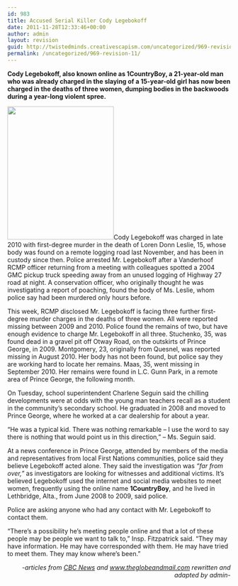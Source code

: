```yaml
---
id: 983
title: Accused Serial Killer Cody Legebokoff
date: 2011-11-28T12:33:46+00:00
author: admin
layout: revision
guid: http://twistedminds.creativescapism.com/uncategorized/969-revision-11/
permalink: /uncategorized/969-revision-11/
---
```

<p class="dropcap-first">
  <strong>Cody Legebokoff, also known online as 1CountryBoy, a 21-year-old man who was already charged in the slaying of a 15-year-old girl has now been charged in the deaths of three women, dumping bodies in the backwoods during a year-long violent spree.</strong>
</p>

[<img class="left size-medium wp-image-971" title="MURDERED-WOMEN" src="http://twistedminds.creativescapism.com/wordpress/wp-content/uploads/2011/11/CodyAlanLegebokoff-240x300.jpg" alt="" width="240" height="300" srcset="http://twistedminds.creativescapism.com/wp-content/uploads/2011/11/CodyAlanLegebokoff-240x300.jpg 240w, http://twistedminds.creativescapism.com/wp-content/uploads/2011/11/CodyAlanLegebokoff.jpg 300w" sizes="(max-width: 240px) 100vw, 240px" />](http://twistedminds.creativescapism.com/wordpress/wp-content/uploads/2011/11/CodyAlanLegebokoff.jpg)Cody Legebokoff was charged in late 2010 with first-degree murder in the death of Loren Donn Leslie, 15, whose body was found on a remote logging road last November, and has been in custody since then. Police arrested Mr. Legebokoff after a Vanderhoof RCMP officer returning from a meeting with colleagues spotted a 2004 GMC pickup truck speeding away from an unused logging of Highway 27 road at night. A conservation officer, who originally thought he was investigating a report of poaching, found the body of Ms. Leslie, whom police say had been murdered only hours before.

This week, RCMP disclosed Mr. Legebokoff is facing three further first-degree murder charges in the deaths of three women. All were reported missing between 2009 and 2010. Police found the remains of two, but have enough evidence to charge Mr. Legebokoff in all three. Stuchenko, 35, was found dead in a gravel pit off Otway Road, on the outskirts of Prince George, in 2009. Montgomery, 23, originally from Quesnel, was reported missing in August 2010. Her body has not been found, but police say they are working hard to locate her remains. Maas, 35, went missing in September 2010. Her remains were found in L.C. Gunn Park, in a remote area of Prince George, the following month.

On Tuesday, school superintendent Charlene Seguin said the chilling developments were at odds with the young man teachers recall as a student in the community’s secondary school. He graduated in 2008 and moved to Prince George, where he worked at a car dealership for about a year. 

<p class="blockquote">
  &#8220;He was a typical kid. There was nothing remarkable – I use the word to say there is nothing that would point us in this direction,&#8221; &#8211; Ms. Seguin said.
</p>

At a news conference in Prince George, attended by members of the media and representatives from local First Nations communities, police said they believe Legebokoff acted alone. They said the investigation was _&#8220;far from over,&#8221;_ as investigators are looking for witnesses and additional victims. It&#8217;s believed Legebokoff used the internet and social media websites to meet women, frequently using the online name **1CountryBoy**, and he lived in Lethbridge, Alta., from June 2008 to 2009, said police.

Police are asking anyone who had any contact with Mr. Legebokoff to contact them. 

<p class="blockquote">
  &#8220;There&#8217;s a possibility he&#8217;s meeting people online and that a lot of these people may be people we want to talk to,&#8221; Insp. Fitzpatrick said. &#8220;They may have information. He may have corresponded with them. He may have tried to meet them. They may know where&#8217;s been.&#8221;
</p>

<p style="text-align: right;">
  <em>-articles from <a title="CBC News" href="http://www.cbc.ca/news/credit.html">CBC News</a> and <a title="theglobeandmail.com" href="http://www.theglobeandmail.com">www.theglobeandmail.com</a> rewritten and adapted by admin-</em>
</p>